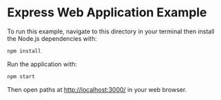 # Express Web Application Example

To run this example, navigate to this directory in your terminal then install the Node.js dependencies with:

```sh
npm install
```

Run the application with:

```sh
npm start
```

Then open paths at <http://localhost:3000/> in your web browser.
